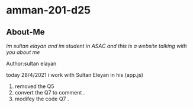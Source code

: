  # amman-201-d25
## About-Me
_im sultan elayan and im student in ASAC and this is a website talking with you about me_

Author:sultan elayan 

<!-- i learned about arrys tody 27/4/2021-->
<!-- we look at baraah repo to help us to wirting our app.js-->

today 28/4/2021 i work with Sultan Eleyan in his (app.js)
1) removed the Q5 
2) convert the Q7 to comment .
3) modifey the code Q7 .

